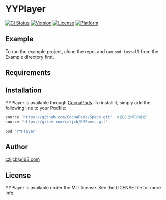 # YYPlayer

[![CI Status](https://img.shields.io/travis/czljcb@163.com/YYPlayer.svg?style=flat)](https://travis-ci.org/czljcb@163.com/YYPlayer)
[![Version](https://img.shields.io/cocoapods/v/YYPlayer.svg?style=flat)](https://cocoapods.org/pods/YYPlayer)
[![License](https://img.shields.io/cocoapods/l/YYPlayer.svg?style=flat)](https://cocoapods.org/pods/YYPlayer)
[![Platform](https://img.shields.io/cocoapods/p/YYPlayer.svg?style=flat)](https://cocoapods.org/pods/YYPlayer)

## Example

To run the example project, clone the repo, and run `pod install` from the Example directory first.

## Requirements

## Installation

YYPlayer is available through [CocoaPods](https://cocoapods.org). To install
it, simply add the following line to your Podfile:

```ruby
source 'https://github.com/CocoaPods/Specs.git'  #官方仓库的地址
source 'https://gitee.com/czljcb/DSSpecs.git'

pod 'YYPlayer'
```

## Author

czljcb@163.com

## License

YYPlayer is available under the MIT license. See the LICENSE file for more info.
